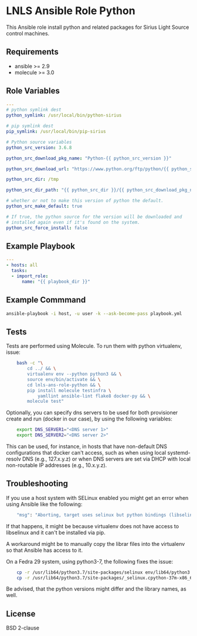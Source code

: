 LNLS Ansible Role Python
=======================

This Ansible role install python and related packages for Sirius Light Source control machines.

## Requirements

- ansible >= 2.9
- molecule >= 3.0

## Role Variables

```yaml
---
# python symlink dest
python_symlink: /usr/local/bin/python-sirius

# pip symlink dest
pip_symlink: /usr/local/bin/pip-sirius

# Python source variables
python_src_version: 3.6.8

python_src_download_pkg_name: "Python-{{ python_src_version }}"

python_src_download_url: "https://www.python.org/ftp/python/{{ python_src_version }}/{{ python_src_download_pkg_name }}.tgz"

python_src_dir: /tmp

python_src_dir_path: "{{ python_src_dir }}/{{ python_src_download_pkg_name }}"

# whether or not to make this version of python the default.
python_src_make_default: true

# If true, the python source for the version will be downloaded and
# installed again even if it's found on the system.
python_src_force_install: false
```

## Example Playbook

```yaml
---
- hosts: all
  tasks:
  - import_role:
      name: "{{ playbook_dir }}"
```

## Example Commmand

```bash
ansible-playbook -i host, -u user -k --ask-become-pass playbook.yml
```

## Tests

Tests are performed using Molecule. To run them with python virtualenv, issue:

```bash
    bash -c "\
        cd ../ && \
        virtualenv env --python python3 && \
        source env/bin/activate && \
        cd lnls-ans-role-python && \
        pip install molecule testinfra \
            yamllint ansible-lint flake8 docker-py && \
        molecule test"
```

Optionally, you can specify dns servers to be used for both
provisioner create and run (docker in our case), by using
the following variables:


```bash
    export DNS_SERVER1="<DNS server 1>"
    export DNS_SERVER2="<DNS server 2>"
```

This can be used, for instance, in hosts that have non-default
DNS configurations that docker can't access, such as when
using local systemd-resolv DNS (e.g., 127.x.y.z) or when DNS
servers are set via DHCP with local non-routable IP addresses
(e.g., 10.x.y.z).

## Troubleshooting

If you use a host system with SELinux enabled you might get an error when using
Ansible like the following:

```bash
    "msg": "Aborting, target uses selinux but python bindings (libselinux-python) aren't installed!"
```

If that happens, it might be because virtualenv does not have access to libselinux
and it can't be installed via pip.

A workaround might be to manually copy the librar files into the virtualenv
so that Ansible has access to it.

On a Fedra 29 system, using python3-7, the following fixes the issue:

```bash
    cp -r /usr/lib64/python3.7/site-packages/selinux env/lib64/python3.7/site-packages/
    cp -r /usr/lib64/python3.7/site-packages/_selinux.cpython-37m-x86_64-linux-gnu.so env/lib64/python3.7/site-packages/
```

Be advised, that the python versions might differ and the library names, as well.

## License

BSD 2-clause
